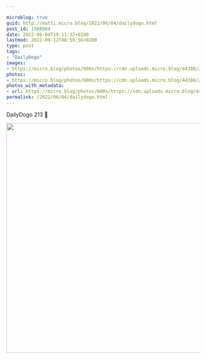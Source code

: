 ```yaml
---

microblog: true
guid: http://matti.micro.blog/2022/06/04/dailydogo.html
post_id: 1588964
date: 2022-06-04T19:11:37+0200
lastmod: 2022-09-12T08:59:56+0200
type: post
tags:
- "DailyDogo"
images:
- https://micro.blog/photos/600x/https://cdn.uploads.micro.blog/44388/2022/083df75539.jpg
photos:
- https://micro.blog/photos/600x/https://cdn.uploads.micro.blog/44388/2022/083df75539.jpg
photos_with_metadata:
- url: https://micro.blog/photos/600x/https://cdn.uploads.micro.blog/44388/2022/083df75539.jpg
permalink: /2022/06/04/dailydogo.html
---
```

DailyDogo 213 🐶

<img src="/media/uploads/2022/083df75539.jpg" width="600" height="600" alt="" />
